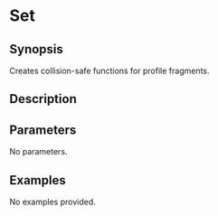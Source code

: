 # Set

## Synopsis

Creates collision-safe functions for profile fragments.

## Description



## Parameters
No parameters.
## Examples
No examples provided.
